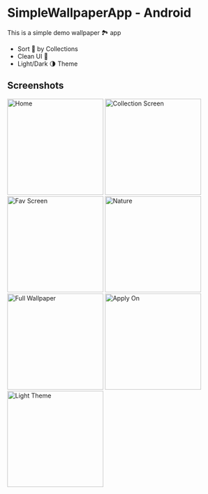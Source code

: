 # SimpleWallpaperApp - Android
This is a simple demo wallpaper 🏞️ app 
- Sort 🔎 by Collections
- Clean UI 💚
- Light/Dark 🌗 Theme


## Screenshots
<p float="left">
    <img src="https://user-images.githubusercontent.com/55009858/208885779-67e8e5c7-922c-44a7-ae6c-b82ba8016245.png" alt="Home" width="220">
    <img src="https://user-images.githubusercontent.com/55009858/208886884-345b901a-8c9d-40dd-b17d-799a3a71ac8c.png" alt="Collection Screen" width="220">
    <img src="https://user-images.githubusercontent.com/55009858/208887255-68f32d4e-5561-4f22-b061-d866f85e5820.png" alt="Fav Screen" width="220">
    <img src="https://user-images.githubusercontent.com/55009858/208888535-01158837-0743-4097-b0a7-a200a492ed65.png" alt="Nature" width="220">
    <img src="https://user-images.githubusercontent.com/55009858/208887389-52f5448f-2e16-48f9-94ec-b66d03dd6f00.png" alt="Full Wallpaper" width="220">
    <img src="https://user-images.githubusercontent.com/55009858/208887974-36f810e6-48a0-44f3-ac9d-62a3923e024e.png" alt="Apply On" width="220">
    <img src="https://user-images.githubusercontent.com/55009858/208888997-67b3d3aa-860d-40cc-ae9d-88bb14a5600d.png" alt="Light Theme" width="220">
</p>



